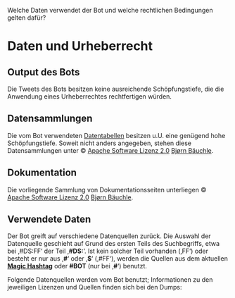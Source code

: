 <p id="meta">
<title>DS-100: Verwendete Daten und Lizenzen</title>
<desc>Welche Daten verwendet der Bot und welche rechtlichen Bedingungen gelten dafür?</desc>
</p>

Daten und Urheberrecht
======================

Output des Bots
---------------

Die Tweets des Bots besitzen keine ausreichende Schöpfungstiefe, die
die Anwendung eines Urheberrechtes rechtfertigen würden.

Datensammlungen
---------------

Die vom Bot verwendeten [Datentabellen](/dumps/) besitzen u.U. eine
genügend hohe Schöpfungstiefe. Soweit nicht anders angegeben, stehen
diese Datensammlungen unter © [Apache Software Lizenz
2.0](http://www.apache.org/licenses/LICENSE-2.0) [Bjørn
Bäuchle](https://twitter.com/baeuchle).

Dokumentation
-------------

Die vorliegende Sammlung von Dokumentationsseiten unterliegen © [Apache
Software Lizenz 2.0](http://www.apache.org/licenses/LICENSE-2.0) [Bjørn
Bäuchle](https://twitter.com/baeuchle).

Verwendete Daten
----------------

Der Bot greift auf verschiedene Datenquellen zurück. Die Auswahl der
Datenquelle geschieht auf Grund des ersten Teils des Suchbegriffs, etwa
bei ‚\#DS:FF‘ der Teil ‚__\#DS:__‘. Ist kein solcher Teil vorhanden
(‚FF‘) oder besteht er nur aus ‚__\#__‘ oder ‚__$__‘ (‚\#FF‘), werden
die Quellen aus dem aktuellen __[Magic Hashtag](finde-listen.html)__
oder __\#BOT__ (nur bei ‚__\#__‘) benutzt.

Folgende Datenquellen werden vom Bot benutzt; Informationen zu den
jeweiligen Lizenzen und Quellen finden sich bei den Dumps:

